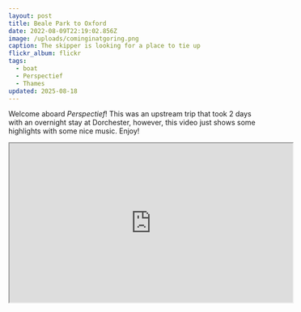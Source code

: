 ```yaml
---
layout: post
title: Beale Park to Oxford
date: 2022-08-09T22:19:02.856Z
image: /uploads/cominginatgoring.png
caption: The skipper is looking for a place to tie up
flickr_album: flickr
tags:
  - boat
  - Perspectief
  - Thames
updated: 2025-08-18
---
```

Welcome aboard *Perspectief*! This was an upstream trip that took 2 days with an overnight stay at Dorchester, however, this video just shows some highlights with some nice music. Enjoy!

<div class="video-box"><iframe width="560" height="315" src="https://www.youtube.com/embed/GGvPWBQEvcs?rel=0" allow="accelerometer; autoplay; encrypted-media; gyroscope; picture-in-picture" allowfullscreen></iframe></div>